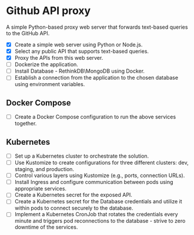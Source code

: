 # Github API proxy

A simple Python-based proxy web server that forwards text-based queries to the GitHub API.

- [x] Create a simple web server using Python or Node.js.
- [x] Select any public API that supports text-based queries.
- [x] Proxy the APIs from this web server.
- [ ] Dockerize the application.
- [ ] Install Database - RethinkDB\MongoDB using Docker.
- [ ] Establish a connection from the application to the chosen database using environment variables.

## Docker Compose

- [ ] Create a Docker Compose configuration to run the above services together.

## Kubernetes

- [ ] Set up a Kubernetes cluster to orchestrate the solution.
- [ ] Use Kustomize to create configurations for three different clusters: dev, staging, and production.
- [ ] Control various layers using Kustomize (e.g., ports, connection URLs).
- [ ] Install Ingress and configure communication between pods using appropriate services.
- [ ] Create a Kubernetes secret for the exposed API.
- [ ] Create a Kubernetes secret for the Database credentials and utilize it within pods to connect securely to the database.
- [ ] Implement a Kubernetes CronJob that rotates the credentials every minute and triggers pod reconnections to the database - strive to zero downtime of the services.
